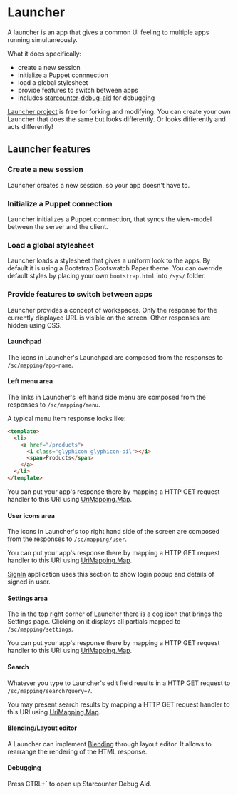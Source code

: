 # Launcher

A launcher is an app that gives a common UI feeling to multiple apps running simultaneously.

What it does specifically:

<ul>
<li>create a new session</li>
<li>initialize a Puppet connnection</li>
<li>load a global stylesheet</li>
<li>provide features to switch between apps</li>
<li>includes <a href="https://github.com/StarcounterSamples/starcounter-debug-aid" target="_blank">starcounter-debug-aid</a> for debugging</li>
</ul>

<a href="https://github.com/StarcounterSamples/Launcher">Launcher project</a> is free for forking and modifying. You can create your own Launcher that does the same but looks differently. Or looks differently and acts differently!

<h2>Launcher features</h2>

<h3>Create a new session</h3>

Launcher creates a new session, so your app doesn't have to.

<h3>Initialize a Puppet connection</h3>

Launcher initializes a Puppet connnection, that syncs the view-model between the server and the client.

<h3>Load a global stylesheet</h3>

Launcher loads a stylesheet that gives a uniform look to the apps. By default it is using a Bootstrap Bootswatch Paper theme. You can override default styles by placing your own <code>bootstrap.html</code> into <code>/sys/</code> folder.

<h3>Provide features to switch between apps</h3>

Launcher provides a concept of workspaces. Only the response for the currently displayed URL is visible on the screen. Other responses are hidden using CSS.

<h4>Launchpad</h4>

The icons in Launcher's Launchpad are composed from the responses to <code>/sc/mapping/app-name</code>.

<h4>Left menu area</h4>

The links in Launcher's left hand side menu are composed from the responses to <code>/sc/mapping/menu</code>.

A typical menu item response looks like:

```html
<template>
  <li>
    <a href="/products">
      <i class="glyphicon glyphicon-oil"></i>
      <span>Products</span>
    </a>
  </li>
</template>
```

You can put your app's response there by mapping a HTTP GET request handler to this URI using <a href="/guides/apps/uri-mapping/">UriMapping.Map</a>.

<h4>User icons area</h4>

The icons in Launcher's top right hand side of the screen are composed from the responses to <code>/sc/mapping/user</code>.

You can put your app's response there by mapping a HTTP GET request handler to this URI using <a href="/guides/apps/uri-mapping/">UriMapping.Map</a>.

<a href="https://github.com/StarcounterSamples/SignIn" target="_blank">SignIn</a> application uses this section to show login popup and details of signed in user.

<h4>Settings area</h4>

The in the top right corner of Launcher there is a cog icon that brings the Settings page. Clicking on it displays all partials mapped to <code>/sc/mapping/settings</code>.

You can put your app's response there by mapping a HTTP GET request handler to this URI using <a href="/guides/apps/uri-mapping/">UriMapping.Map</a>.

<h4>Search</h4>

Whatever you type to Launcher's edit field results in a HTTP GET request to <code>/sc/mapping/search?query=?</code>.

You may present search results by mapping a HTTP GET request handler to this URI using <a href="/guides/apps/uri-mapping/">UriMapping.Map</a>.

<h4>Blending/Layout editor</h4>

A Launcher can implement <a href="/guides/web/blending/">Blending</a> through layout editor. It allows to rearrange the rendering of the HTML response.

<h4>Debugging</h4>

Press CTRL+&#96; to open up Starcounter Debug Aid.
